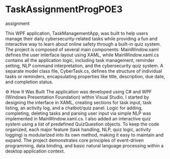 # TaskAssignmentProgPOE3
assignment

This WPF application, TaskManagementApp, was built to help users manage their daily cybersecurity-related tasks while providing a fun and interactive way to learn about online safety through a built-in quiz system. The project is composed of several main components: MainWindow.xaml defines the user interface layout using XAML, while MainWindow.xaml.cs contains all the application logic, including task management, reminder setting, NLP command interpretation, and the cybersecurity quiz system. A separate model class file, CyberTask.cs, defines the structure of individual tasks or reminders, encapsulating properties like title, description, due date, and completion status.

⚙️ How It Was Built
The application was developed using C# and WPF (Windows Presentation Foundation) within Visual Studio. I started by designing the interface in XAML, creating sections for task input, task listing, an activity log, and a chatbot/quiz panel. Logic for adding, completing, deleting tasks and parsing user input via simple NLP was implemented in MainWindow.xaml.cs. I also added an interactive quiz system using a list of predefined QuizQuestion objects. To keep the code organized, each major feature (task handling, NLP, quiz logic, activity logging) is modularized into its own method, making it easy to maintain and expand. The project demonstrates core principles of event-driven programming, data binding, and basic natural language processing within a desktop application context.

